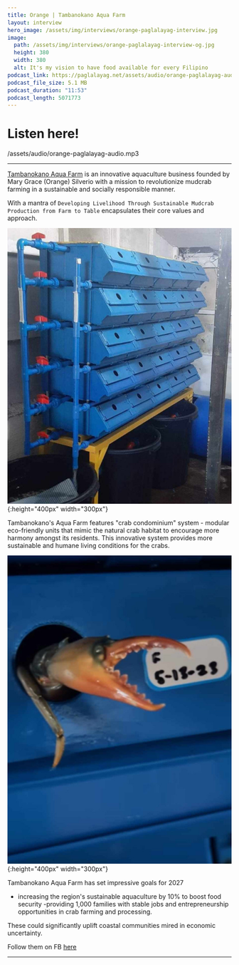```yaml
---
title: Orange | Tambanokano Aqua Farm
layout: interview
hero_image: /assets/img/interviews/orange-paglalayag-interview.jpg
image: 
  path: /assets/img/interviews/orange-paglalayag-interview-og.jpg
  height: 380
  width: 380
  alt: It's my vision to have food available for every Filipino
podcast_link: https://paglalayag.net/assets/audio/orange-paglalayag-audio.mp3
podcast_file_size: 5.1 MB
podcast_duration: "11:53"
podcast_length: 5071773
---
```

# Listen here!

/assets/audio/orange-paglalayag-audio.mp3

-----------------

[Tambanokano Aqua Farm](tambanokano.com) is an innovative aquaculture business founded by Mary Grace (Orange) Silverio with a mission to revolutionize mudcrab farming in a sustainable and socially responsible manner. 

With a mantra of `Developing Livelihood Through Sustainable Mudcrab Production from Farm to Table` encapsulates their core values and approach. 

![Mic n Al](/assets/img/interviews/Orange-crab-condo.jpg){:height="400px" width="300px"}

Tambanokano's Aqua Farm features "crab condominium" system - modular eco-friendly units that mimic the natural crab habitat to encourage more harmony amongst its residents. This innovative system provides more sustainable and humane living conditions for the crabs.

![Mic n Al](/assets/img/interviews/Orange-crab.jpg){:height="400px" width="300px"}

Tambanokano Aqua Farm has set impressive goals for 2027 
 - increasing the region's sustainable aquaculture by 10% to boost food security
 -providing 1,000 families with stable jobs and entrepreneurship opportunities in crab farming and processing. 

These could significantly uplift coastal communities mired in economic uncertainty.

Follow them on FB [here](https://www.facebook.com/tambanokano)

-----------------
